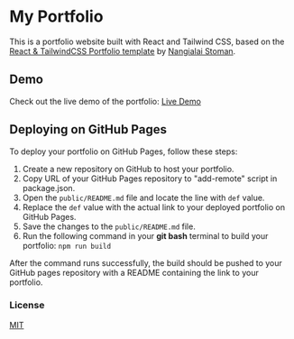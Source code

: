 # My Portfolio

This is a portfolio website built with React and Tailwind CSS, based on the [React & TailwindCSS Portfolio template](https://github.com/realstoman/react-tailwindcss-portfolio) by [Nangialai Stoman](https://github.com/realstoman). 

## Demo

Check out the live demo of the portfolio: [Live Demo](https://pawasagrwl.github.io)

## Deploying on GitHub Pages

To deploy your portfolio on GitHub Pages, follow these steps:

1. Create a new repository on GitHub to host your portfolio.
2. Copy URL of your GitHub Pages repository to "add-remote" script in package.json.
3. Open the `public/README.md` file and locate the line with `def` value.
4. Replace the `def` value with the actual link to your deployed portfolio on GitHub Pages.
5. Save the changes to the `public/README.md` file.
6. Run the following command in your **git bash** terminal to build your portfolio:
`npm run build`

After the command runs successfully, the build should be pushed to your GitHub pages repository with a README containing the link to your portfolio.


### License
[MIT](https://github.com/realstoman/react-tailwindcss-portfolio/blob/main/LICENSE)
